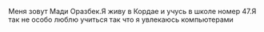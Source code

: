  Меня зовут Мади Оразбек.Я живу в Кордае и учусь в школе номер 47.Я так не особо люблю учиться так что я увлекаюсь компьютерами
